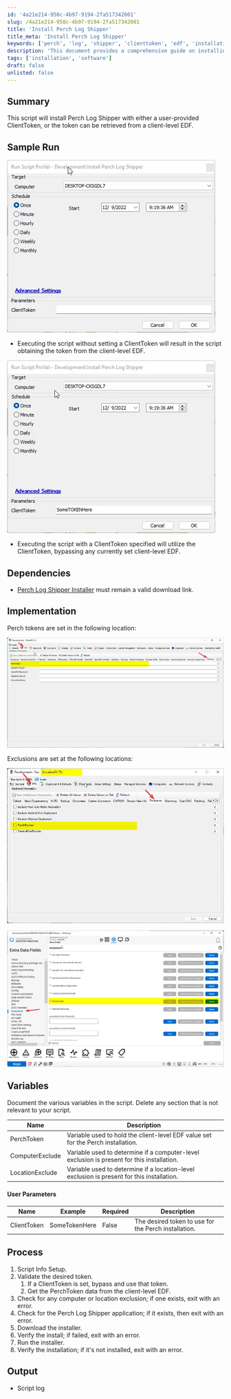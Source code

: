 ```yaml
---
id: '4a21e214-958c-4b97-9194-2fa517342001'
slug: /4a21e214-958c-4b97-9194-2fa517342001
title: 'Install Perch Log Shipper'
title_meta: 'Install Perch Log Shipper'
keywords: ['perch', 'log', 'shipper', 'clienttoken', 'edf', 'installation']
description: 'This document provides a comprehensive guide on installing Perch Log Shipper using either a user-provided ClientToken or retrieving the token from a client-level EDF. It includes sample runs, dependencies, implementation details, variables, user parameters, and the process for successful installation.'
tags: ['installation', 'software']
draft: false
unlisted: false
---
```


## Summary

This script will install Perch Log Shipper with either a user-provided ClientToken, or the token can be retrieved from a client-level EDF.

## Sample Run

![Sample Run 1](../../../static/img/docs/4a21e214-958c-4b97-9194-2fa517342001/image_1.webp)

- Executing the script without setting a ClientToken will result in the script obtaining the token from the client-level EDF.

![Sample Run 2](../../../static/img/docs/4a21e214-958c-4b97-9194-2fa517342001/image_2.webp)

- Executing the script with a ClientToken specified will utilize the ClientToken, bypassing any currently set client-level EDF.

## Dependencies

- [Perch Log Shipper Installer](https://cdn.perchsecurity.com/downloads/perch-log-shipper-latest.exe) must remain a valid download link.

## Implementation

Perch tokens are set in the following location:

![Perch Token Location](../../../static/img/docs/4a21e214-958c-4b97-9194-2fa517342001/image_3.webp)

Exclusions are set at the following locations:

![Exclusion Location 1](../../../static/img/docs/4a21e214-958c-4b97-9194-2fa517342001/image_4.webp)

![Exclusion Location 2](../../../static/img/docs/4a21e214-958c-4b97-9194-2fa517342001/image_5.webp)

## Variables

Document the various variables in the script. Delete any section that is not relevant to your script.

| Name            | Description                                                                                   |
|-----------------|-----------------------------------------------------------------------------------------------|
| PerchToken      | Variable used to hold the client-level EDF value set for the Perch installation.             |
| ComputerExclude | Variable used to determine if a computer-level exclusion is present for this installation.    |
| LocationExclude | Variable used to determine if a location-level exclusion is present for this installation.    |

#### User Parameters

| Name        | Example         | Required | Description                                        |
|-------------|------------------|----------|----------------------------------------------------|
| ClientToken | SomeTokenHere    | False    | The desired token to use for the Perch installation. |

## Process

1. Script Info Setup.
2. Validate the desired token.
   1. If a ClientToken is set, bypass and use that token.
   2. Get the PerchToken data from the client-level EDF.
3. Check for any computer or location exclusion; if one exists, exit with an error.
4. Check for the Perch Log Shipper application; if it exists, then exit with an error.
5. Download the installer.
6. Verify the install; if failed, exit with an error.
7. Run the installer.
8. Verify the installation; if it's not installed, exit with an error.

## Output

- Script log
